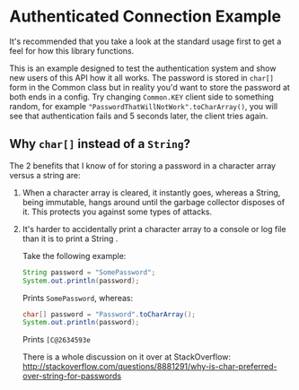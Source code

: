 # Authenticated Connection Example

It's recommended that you take a look at the standard usage first to get a feel for how this library functions.

This is an example designed to test the authentication system and show new users of this API how it all works.
The password is stored in ```char[]``` form in the Common class but in reality you'd want to store the password at both ends in a config.
Try changing ```Common.KEY``` client side to something random, for example ```"PasswordThatWillNotWork".toCharArray()```, you will see that authentication fails and 5 seconds later, the client tries again.

## Why ```char[]``` instead of a ```String```?

The 2 benefits that I know of for storing a password in a character array versus a string are:

1. When a character array is cleared, it instantly goes, whereas a String, being immutable, hangs around until the garbage collector disposes of it. This protects you against some types of attacks.
2. It's harder to accidentally print a character array to a console or log file than it is to print a String  .


    Take the following example:

    ```java
    String password = "SomePassword";
    System.out.println(password);
    ```

    Prints ```SomePassword```, whereas:

    ```java
    char[] password = "Password".toCharArray();
    System.out.println(password);
    ```

    Prints ```[C@2634593e```

    There is a whole discussion on it over at StackOverflow: http://stackoverflow.com/questions/8881291/why-is-char-preferred-over-string-for-passwords